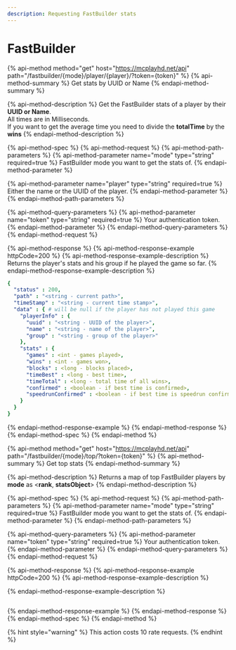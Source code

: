 ```yaml
---
description: Requesting FastBuilder stats
---
```


# FastBuilder

{% api-method method="get" host="https://mcplayhd.net/api" path="/fastbuilder/{mode}/player/{player}/?token={token}" %}
{% api-method-summary %}
Get stats by UUID or Name
{% endapi-method-summary %}

{% api-method-description %}
Get the FastBuilder stats of a player by their **UUID or Name**.  
All times are in Milliseconds.  
If you want to get the average time you need to divide the **totalTime** by the **wins**
{% endapi-method-description %}

{% api-method-spec %}
{% api-method-request %}
{% api-method-path-parameters %}
{% api-method-parameter name="mode" type="string" required=true %}
FastBuilder mode you want to get the stats of.
{% endapi-method-parameter %}

{% api-method-parameter name="player" type="string" required=true %}
Either the name or the UUID of the player.
{% endapi-method-parameter %}
{% endapi-method-path-parameters %}

{% api-method-query-parameters %}
{% api-method-parameter name="token" type="string" required=true %}
Your authentication token.
{% endapi-method-parameter %}
{% endapi-method-query-parameters %}
{% endapi-method-request %}

{% api-method-response %}
{% api-method-response-example httpCode=200 %}
{% api-method-response-example-description %}
Returns the player's stats and his group if he played the game so far.
{% endapi-method-response-example-description %}

```yaml
{
  "status" : 200,
  "path" : "<string - current path>",
  "timeStamp" : "<string - current time stamp>",
  "data" : { # will be null if the player has not played this game
    "playerInfo" : {
      "uuid" : "<string - UUID of the player>",
      "name" : "<string - name of the player>",
      "group" : "<string - group of the player>"
    },
    "stats" : {
      "games" : <int - games played>,
      "wins" : <int - games won>,
      "blocks" : <long - blocks placed>,
      "timeBest" : <long - best time>,
      "timeTotal" : <long - total time of all wins>,
      "confirmed" : <boolean - if best time is confirmed>,
      "speedrunConfirmed" : <boolean - if best time is speedrun confirmed>
    }
  }
}
```
{% endapi-method-response-example %}
{% endapi-method-response %}
{% endapi-method-spec %}
{% endapi-method %}

{% api-method method="get" host="https://mcplayhd.net/api" path="/fastbuilder/{mode}/top/?token={token}" %}
{% api-method-summary %}
Get top stats
{% endapi-method-summary %}

{% api-method-description %}
Returns a map of top FastBuilder players by **mode** as &lt;**rank**, **statsObject**&gt;
{% endapi-method-description %}

{% api-method-spec %}
{% api-method-request %}
{% api-method-path-parameters %}
{% api-method-parameter name="mode" type="string" required=true %}
FastBuilder mode you want to get the stats of.
{% endapi-method-parameter %}
{% endapi-method-path-parameters %}

{% api-method-query-parameters %}
{% api-method-parameter name="token" type="string" required=true %}
Your authentication token.
{% endapi-method-parameter %}
{% endapi-method-query-parameters %}
{% endapi-method-request %}

{% api-method-response %}
{% api-method-response-example httpCode=200 %}
{% api-method-response-example-description %}

{% endapi-method-response-example-description %}

```

```
{% endapi-method-response-example %}
{% endapi-method-response %}
{% endapi-method-spec %}
{% endapi-method %}

{% hint style="warning" %}
This action costs 10 rate requests.
{% endhint %}
